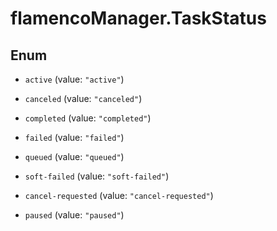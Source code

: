 # flamencoManager.TaskStatus

## Enum


* `active` (value: `"active"`)

* `canceled` (value: `"canceled"`)

* `completed` (value: `"completed"`)

* `failed` (value: `"failed"`)

* `queued` (value: `"queued"`)

* `soft-failed` (value: `"soft-failed"`)

* `cancel-requested` (value: `"cancel-requested"`)

* `paused` (value: `"paused"`)


